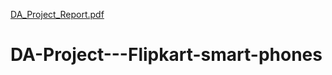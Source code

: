 [DA_Project_Report.pdf](https://github.com/user-attachments/files/18671051/DA_Project_Report.pdf)
# DA-Project---Flipkart-smart-phones
